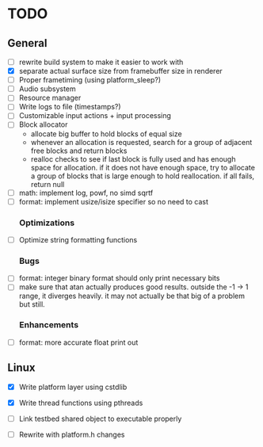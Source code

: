 <!--*
 * Description:  Todo list for project museum
 * Author:       Alicia Amarilla (smushyaa@gmail.com)
 * File Created: June 15, 2023
-->
# TODO 
## General 
- [ ] rewrite build system to make it easier to work with
- [x] separate actual surface size from framebuffer size in renderer
- [ ] Proper frametiming (using platform_sleep?)
- [ ] Audio subsystem
- [ ] Resource manager
- [ ] Write logs to file (timestamps?)
- [ ] Customizable input actions + input processing
- [ ] Block allocator
    - allocate big buffer to hold blocks of equal size
    - whenever an allocation is requested, search for a
        group of adjacent free blocks and return blocks
    - realloc checks to see if last block is fully used and
        has enough space for allocation. if it does not have
        enough space, try to allocate a group of blocks that is
        large enough to hold reallocation. if all fails, return null
- [ ] math: implement log, powf, no simd sqrtf
- [ ] format: implement usize/isize specifier so no need to cast
    ### Optimizations
- [ ] Optimize string formatting functions
    ### Bugs
- [ ] format: integer binary format should only print necessary bits
- [ ] make sure that atan actually produces good results.
    outside the -1 -> 1 range, it diverges heavily.
    it may not actually be that big of a problem but still.
    ### Enhancements
- [ ] format: more accurate float print out
## Linux
- [x] Write platform layer using cstdlib
- [x] Write thread functions using pthreads
- [ ] Link testbed shared object to executable properly
- [ ] Rewrite with platform.h changes

